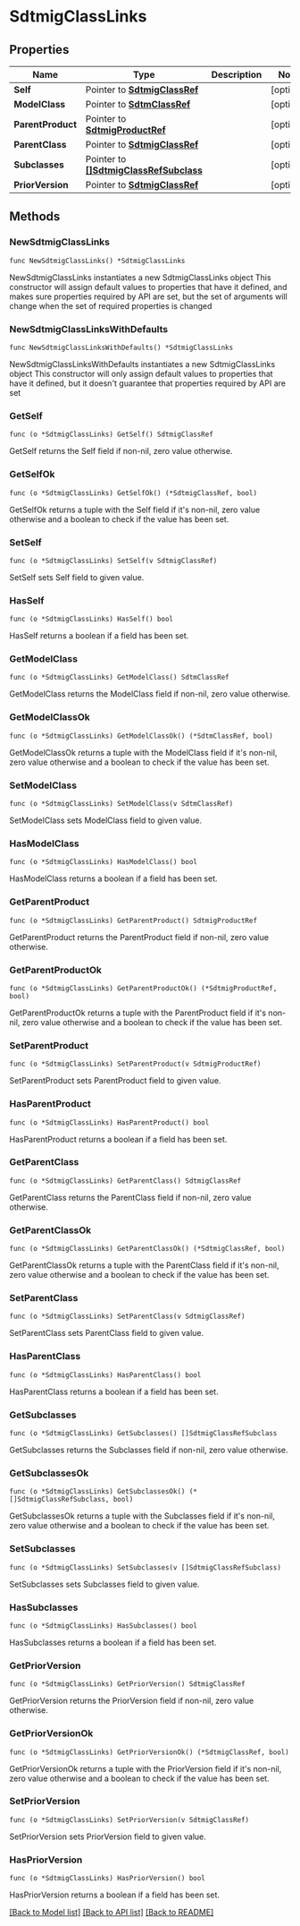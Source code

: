 # SdtmigClassLinks

## Properties

Name | Type | Description | Notes
------------ | ------------- | ------------- | -------------
**Self** | Pointer to [**SdtmigClassRef**](SdtmigClassRef.md) |  | [optional] 
**ModelClass** | Pointer to [**SdtmClassRef**](SdtmClassRef.md) |  | [optional] 
**ParentProduct** | Pointer to [**SdtmigProductRef**](SdtmigProductRef.md) |  | [optional] 
**ParentClass** | Pointer to [**SdtmigClassRef**](SdtmigClassRef.md) |  | [optional] 
**Subclasses** | Pointer to [**[]SdtmigClassRefSubclass**](SdtmigClassRefSubclass.md) |  | [optional] 
**PriorVersion** | Pointer to [**SdtmigClassRef**](SdtmigClassRef.md) |  | [optional] 

## Methods

### NewSdtmigClassLinks

`func NewSdtmigClassLinks() *SdtmigClassLinks`

NewSdtmigClassLinks instantiates a new SdtmigClassLinks object
This constructor will assign default values to properties that have it defined,
and makes sure properties required by API are set, but the set of arguments
will change when the set of required properties is changed

### NewSdtmigClassLinksWithDefaults

`func NewSdtmigClassLinksWithDefaults() *SdtmigClassLinks`

NewSdtmigClassLinksWithDefaults instantiates a new SdtmigClassLinks object
This constructor will only assign default values to properties that have it defined,
but it doesn't guarantee that properties required by API are set

### GetSelf

`func (o *SdtmigClassLinks) GetSelf() SdtmigClassRef`

GetSelf returns the Self field if non-nil, zero value otherwise.

### GetSelfOk

`func (o *SdtmigClassLinks) GetSelfOk() (*SdtmigClassRef, bool)`

GetSelfOk returns a tuple with the Self field if it's non-nil, zero value otherwise
and a boolean to check if the value has been set.

### SetSelf

`func (o *SdtmigClassLinks) SetSelf(v SdtmigClassRef)`

SetSelf sets Self field to given value.

### HasSelf

`func (o *SdtmigClassLinks) HasSelf() bool`

HasSelf returns a boolean if a field has been set.

### GetModelClass

`func (o *SdtmigClassLinks) GetModelClass() SdtmClassRef`

GetModelClass returns the ModelClass field if non-nil, zero value otherwise.

### GetModelClassOk

`func (o *SdtmigClassLinks) GetModelClassOk() (*SdtmClassRef, bool)`

GetModelClassOk returns a tuple with the ModelClass field if it's non-nil, zero value otherwise
and a boolean to check if the value has been set.

### SetModelClass

`func (o *SdtmigClassLinks) SetModelClass(v SdtmClassRef)`

SetModelClass sets ModelClass field to given value.

### HasModelClass

`func (o *SdtmigClassLinks) HasModelClass() bool`

HasModelClass returns a boolean if a field has been set.

### GetParentProduct

`func (o *SdtmigClassLinks) GetParentProduct() SdtmigProductRef`

GetParentProduct returns the ParentProduct field if non-nil, zero value otherwise.

### GetParentProductOk

`func (o *SdtmigClassLinks) GetParentProductOk() (*SdtmigProductRef, bool)`

GetParentProductOk returns a tuple with the ParentProduct field if it's non-nil, zero value otherwise
and a boolean to check if the value has been set.

### SetParentProduct

`func (o *SdtmigClassLinks) SetParentProduct(v SdtmigProductRef)`

SetParentProduct sets ParentProduct field to given value.

### HasParentProduct

`func (o *SdtmigClassLinks) HasParentProduct() bool`

HasParentProduct returns a boolean if a field has been set.

### GetParentClass

`func (o *SdtmigClassLinks) GetParentClass() SdtmigClassRef`

GetParentClass returns the ParentClass field if non-nil, zero value otherwise.

### GetParentClassOk

`func (o *SdtmigClassLinks) GetParentClassOk() (*SdtmigClassRef, bool)`

GetParentClassOk returns a tuple with the ParentClass field if it's non-nil, zero value otherwise
and a boolean to check if the value has been set.

### SetParentClass

`func (o *SdtmigClassLinks) SetParentClass(v SdtmigClassRef)`

SetParentClass sets ParentClass field to given value.

### HasParentClass

`func (o *SdtmigClassLinks) HasParentClass() bool`

HasParentClass returns a boolean if a field has been set.

### GetSubclasses

`func (o *SdtmigClassLinks) GetSubclasses() []SdtmigClassRefSubclass`

GetSubclasses returns the Subclasses field if non-nil, zero value otherwise.

### GetSubclassesOk

`func (o *SdtmigClassLinks) GetSubclassesOk() (*[]SdtmigClassRefSubclass, bool)`

GetSubclassesOk returns a tuple with the Subclasses field if it's non-nil, zero value otherwise
and a boolean to check if the value has been set.

### SetSubclasses

`func (o *SdtmigClassLinks) SetSubclasses(v []SdtmigClassRefSubclass)`

SetSubclasses sets Subclasses field to given value.

### HasSubclasses

`func (o *SdtmigClassLinks) HasSubclasses() bool`

HasSubclasses returns a boolean if a field has been set.

### GetPriorVersion

`func (o *SdtmigClassLinks) GetPriorVersion() SdtmigClassRef`

GetPriorVersion returns the PriorVersion field if non-nil, zero value otherwise.

### GetPriorVersionOk

`func (o *SdtmigClassLinks) GetPriorVersionOk() (*SdtmigClassRef, bool)`

GetPriorVersionOk returns a tuple with the PriorVersion field if it's non-nil, zero value otherwise
and a boolean to check if the value has been set.

### SetPriorVersion

`func (o *SdtmigClassLinks) SetPriorVersion(v SdtmigClassRef)`

SetPriorVersion sets PriorVersion field to given value.

### HasPriorVersion

`func (o *SdtmigClassLinks) HasPriorVersion() bool`

HasPriorVersion returns a boolean if a field has been set.


[[Back to Model list]](../README.md#documentation-for-models) [[Back to API list]](../README.md#documentation-for-api-endpoints) [[Back to README]](../README.md)


